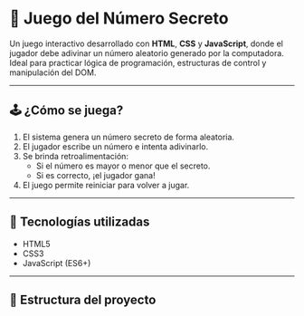 # 🎯 Juego del Número Secreto

Un juego interactivo desarrollado con **HTML**, **CSS** y **JavaScript**, donde el jugador debe adivinar un número aleatorio generado por la computadora. Ideal para practicar lógica de programación, estructuras de control y manipulación del DOM.

---

## 🕹️ ¿Cómo se juega?

1. El sistema genera un número secreto de forma aleatoria.
2. El jugador escribe un número e intenta adivinarlo.
3. Se brinda retroalimentación:
   - Si el número es mayor o menor que el secreto.
   - Si es correcto, ¡el jugador gana!
4. El juego permite reiniciar para volver a jugar.

---

## 🚀 Tecnologías utilizadas

- HTML5
- CSS3
- JavaScript (ES6+)

---

## 📂 Estructura del proyecto
